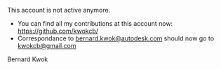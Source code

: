 

<!--
**bernardkwok/bernardkwok** is a ✨ _special_ ✨ repository because its `README.md` (this file) appears on your GitHub profile.

Here are some ideas to get you started:

- 🔭 I’m currently working on ...
- 🌱 I’m currently learning ...
- 👯 I’m looking to collaborate on ...
- 🤔 I’m looking for help with ...
- 💬 Ask me about ...
- 📫 How to reach me: ...
- 😄 Pronouns: ...
- ⚡ Fun fact: ...
-->

This account is not active anymore.
- You can find all my contributions at this account now: https://github.com/kwokcb/
- Correspondance to bernard.kwok@autodesk.com should now go to kwokcb@gmail.com

Bernard Kwok
